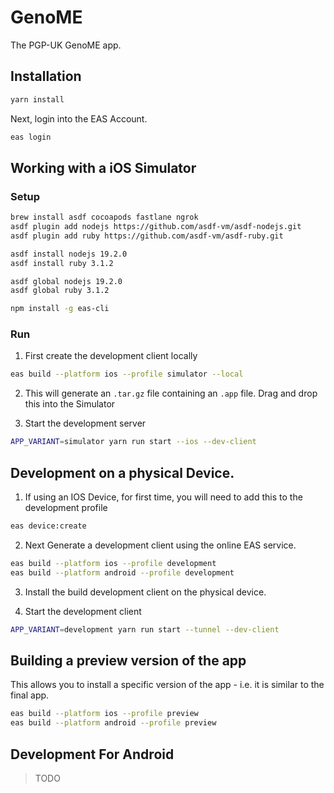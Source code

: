 # GenoME

The PGP-UK GenoME app.

## Installation

```bash
yarn install
```

Next, login into the EAS Account.

```bash
eas login
```

## Working with a iOS Simulator

### Setup

```bash
brew install asdf cocoapods fastlane ngrok
asdf plugin add nodejs https://github.com/asdf-vm/asdf-nodejs.git
asdf plugin add ruby https://github.com/asdf-vm/asdf-ruby.git

asdf install nodejs 19.2.0
asdf install ruby 3.1.2

asdf global nodejs 19.2.0
asdf global ruby 3.1.2

npm install -g eas-cli
```

### Run

1. First create the development client locally

```bash
eas build --platform ios --profile simulator --local
```

2. This will generate an `.tar.gz` file containing an `.app` file. Drag and drop this into the Simulator

3. Start the development server

```bash
APP_VARIANT=simulator yarn run start --ios --dev-client
```

## Development on a physical Device.

1. If using an IOS Device, for first time, you will need to add this to the development profile

```bash
eas device:create
```

2. Next Generate a development client using the online EAS service.

```bash
eas build --platform ios --profile development
eas build --platform android --profile development
```

3. Install the build development client on the physical device.

4. Start the development client

```bash
APP_VARIANT=development yarn run start --tunnel --dev-client
```

## Building a preview version of the app

This allows you to install a specific version of the app - i.e. it is similar to the final app.

```bash
eas build --platform ios --profile preview
eas build --platform android --profile preview
```

## Development For Android

> TODO
